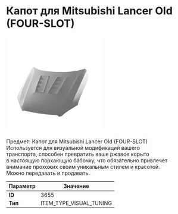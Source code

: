 # Капот для Mitsubishi Lancer Old (FOUR-SLOT)

![Item Image](../img/3655.webp?raw=true)

Предмет: Капот для Mitsubishi Lancer Old (FOUR-SLOT)<br>Используется для визуальной модификаций вашего<br>транспорта, способен превратить ваше ржавое корыто<br>в настоящую порхающую бабочку, что обязательно привлечет<br>внимание прохожих своим уникальным стилем и красотой.<br>Можно передавать и продавать.


| Параметр | Значение |
|----------|----------|
| **ID** | 3655 |
| **Тип** | ITEM_TYPE_VISUAL_TUNING |

